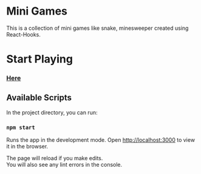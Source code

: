 # Mini Games

This is a collection of mini games like snake, minesweeper created using React-Hooks.

# Start Playing

### [Here](https://jazzie-z.github.io/mini-games/)

## Available Scripts

In the project directory, you can run:

### `npm start`

Runs the app in the development mode.
Open [http://localhost:3000](http://localhost:3000) to view it in the browser.

The page will reload if you make edits.\
You will also see any lint errors in the console.
